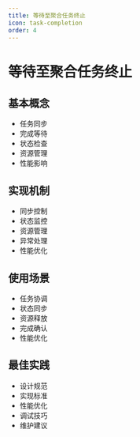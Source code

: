 ```yaml
---
title: 等待至聚合任务终止
icon: task-completion
order: 4
---
```


# 等待至聚合任务终止

## 基本概念
- 任务同步
- 完成等待
- 状态检查
- 资源管理
- 性能影响

## 实现机制
- 同步控制
- 状态监控
- 资源管理
- 异常处理
- 性能优化

## 使用场景
- 任务协调
- 状态同步
- 资源释放
- 完成确认
- 性能优化

## 最佳实践
- 设计规范
- 实现标准
- 性能优化
- 调试技巧
- 维护建议

